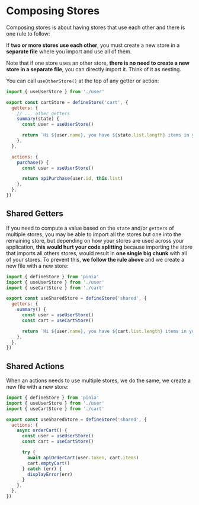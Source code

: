 # Composing Stores

Composing stores is about having stores that use each other and there is one rule to follow:

If **two or more stores use each other**, you must create a new store in a **separate file** where you import and use all of them.

Note that if one store uses an other store, **there is no need to create a new store in a separate file**, you can directly import it. Think of it as nesting.

You can call `useOtherStore()` at the top of any getter or action:

```js
import { useUserStore } from './user'

export const cartStore = defineStore('cart', {
  getters: {
    // ... other getters
    summary(state) {
      const user = useUserStore()

      return `Hi ${user.name}, you have ${state.list.length} items in your cart. It costs ${state.price}.`
    },
  },

  actions: {
    purchase() {
      const user = useUserStore()

      return apiPurchase(user.id, this.list)
    },
  },
})
```

## Shared Getters

If you need to compute a value based on the `state` and/or `getters` of multiple stores, you may be able to import all the stores but one into the remaining store, but depending on how your stores are used across your application, **this would hurt your code splitting** because importing the store that imports all others stores, would result in **one single big chunk** with all of your stores.
To prevent this, **we follow the rule above** and we create a new file with a new store:

```js
import { defineStore } from 'pinia'
import { useUserStore } from './user'
import { useCartStore } from './cart'

export const useSharedStore = defineStore('shared', {
  getters: {
    summary() {
      const user = useUserStore()
      const cart = useCartStore()

      return `Hi ${user.name}, you have ${cart.list.length} items in your cart. It costs ${cart.price}.`
    },
  },
})
```

## Shared Actions

When an actions needs to use multiple stores, we do the same, we create a new file with a new store:

```js
import { defineStore } from 'pinia'
import { useUserStore } from './user'
import { useCartStore } from './cart'

export const useSharedStore = defineStore('shared', {
  actions: {
    async orderCart() {
      const user = useUserStore()
      const cart = useCartStore()

      try {
        await apiOrderCart(user.token, cart.items)
        cart.emptyCart()
      } catch (err) {
        displayError(err)
      }
    },
  },
})
```
